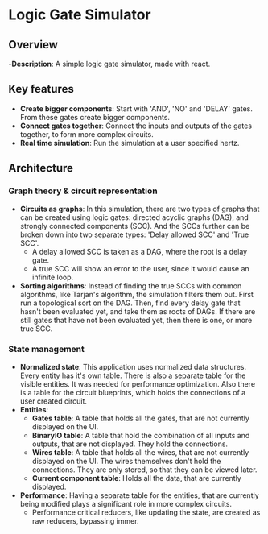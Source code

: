# Logic Gate Simulator
## Overview
-**Description**: A simple logic gate simulator, made with react.

## Key features
- **Create bigger components**: Start with 'AND', 'NO' and 'DELAY' gates. From these gates create bigger components.
- **Connect gates together**: Connect the inputs and outputs of the gates together, to form more complex circuits.
- **Real time simulation**: Run the simulation at a user specified hertz.

## Architecture

### Graph theory & circuit representation
- **Circuits as graphs**: In this simulation, there are two types of graphs that can be created using logic gates: directed acyclic graphs (DAG), and strongly connected components (SCC).
  And the SCCs further can be broken down into two separate types: 'Delay allowed SCC' and 'True SCC'.
  - A delay allowed SCC is taken as a DAG, where the root is a delay gate.
  - A true SCC will show an error to the user, since it would cause an infinite loop.
- **Sorting algorithms**: Instead of finding the true SCCs with common algorithms, like Tarjan's algorithm, the simulation filters them out. First run a topological sort on the DAG. Then, find every delay gate that hasn't been evaluated yet, and take them as roots of DAGs. If there are still gates that have not been evaluated yet, then there is one, or more true SCC.
### State management
- **Normalized state**: This application uses normalized data structures. Every entity has it's own table. There is also a separate table for the visible entities. It was needed for performance optimization. Also there is a table for the circuit blueprints, which holds the connections of a user created circuit. 
- **Entities**:
  - **Gates table**: A table that holds all the gates, that are not currently displayed on the UI.
  - **BinaryIO table**: A table that hold the combination of all inputs and outputs, that are not displayed. They hold the connections.
  - **Wires table**: A table that holds all the wires, that are not currently displayed on the UI. The wires themselves don't hold the connections. They are only stored, so that they can be viewed later.
  - **Current component table**: Holds all the data, that are currently displayed.
- **Performance**: Having a separate table for the entities, that are currently being modified plays a significant role in more complex circuits.
  - Performance critical reducers, like updating the state, are created as raw reducers, bypassing immer.
